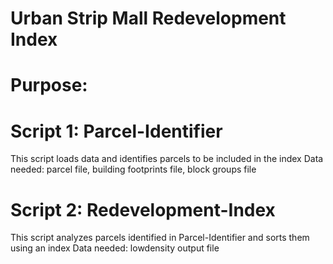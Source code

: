 # Urban Strip Mall Redevelopment Index
# Purpose:
  

# Script 1: Parcel-Identifier
This script loads data and identifies parcels to be included in the index
Data needed: parcel file, building footprints file, block groups file

# Script 2: Redevelopment-Index
This script analyzes parcels identified in Parcel-Identifier and sorts them using an index
Data needed: lowdensity output file